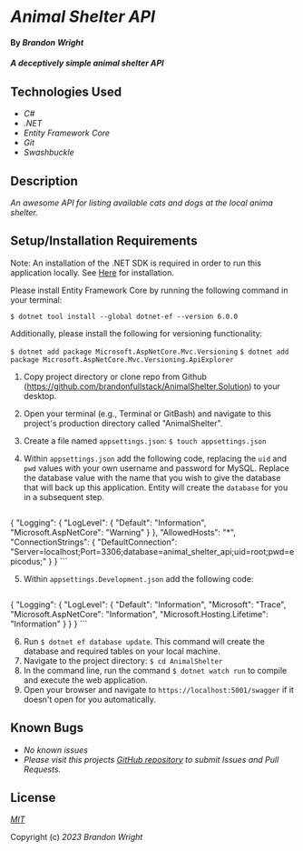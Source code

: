 # _Animal Shelter API_

#### By _**Brandon Wright**_

#### _A deceptively simple animal shelter API_

## Technologies Used

* _C#_
* _.NET_
* _Entity Framework Core_
* _Git_
* _Swashbuckle_

## Description

_An awesome API for listing available cats and dogs at the local anima shelter._

## Setup/Installation Requirements

Note: An installation of the .NET SDK is required in order to run this application locally. See [Here](https://dotnet.microsoft.com/en-us/) for installation.

Please install Entity Framework Core by running the following command in your terminal:

`$ dotnet tool install --global dotnet-ef --version 6.0.0`

Additionally, please install the following for versioning functionality:

`$ dotnet add package Microsoft.AspNetCore.Mvc.Versioning`
`$ dotnet add package Microsoft.AspNetCore.Mvc.Versioning.ApiExplorer`


1. Copy project directory or clone repo from Github (https://github.com/brandonfullstack/AnimalShelter.Solution) to your desktop.
2. Open your terminal (e.g., Terminal or GitBash) and navigate to this project's production directory called "AnimalShelter".
3. Create a file named `appsettings.json`: `$ touch appsettings.json`
4. Within `appsettings.json` add the following code, replacing the `uid` and `pwd` values with your own username and password for MySQL. Replace the database value with the name that you wish to give the database that will back up this application. Entity will create the `database` for you in a subsequent step.

    ```json
  {
    "Logging": {
      "LogLevel": {
        "Default": "Information",
      "Microsoft.AspNetCore": "Warning"
      }
    },
    "AllowedHosts": "*",
    "ConnectionStrings": {
      "DefaultConnection": "Server=localhost;Port=3306;database=animal_shelter_api;uid=root;pwd=epicodus;"
    }
  }
    ```

5. Within `appsettings.Development.json` add the following code:

    ```json
  {
    "Logging": {
      "LogLevel": {
        "Default": "Information",
        "Microsoft": "Trace",
        "Microsoft.AspNetCore": "Information",
        "Microsoft.Hosting.Lifetime": "Information"
      }
    }
  }
    ```

6. Run `$ dotnet ef database update`. This command will create the database and required tables on your local machine.
7. Navigate to the project directory: `$ cd AnimalShelter`
8. In the command line, run the command `$ dotnet watch run` to compile and execute the web application.
9. Open your browser and navigate to `https://localhost:5001/swagger` if it doesn't open for you automatically.

## Known Bugs

* _No known issues_
* _Please visit this projects [GitHub repository](https://github.com/brandonfullstack/AnimalShelter.Solution) to submit Issues and Pull Requests._

## License

_[MIT](https://choosealicense.com/licenses/mit/)_

Copyright (c) _2023_ _Brandon Wright_